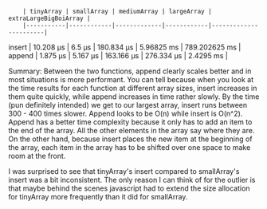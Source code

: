         | tinyArray | smallArray | mediumArray | largeArray | extraLargeBigBoiArray |
        |-----------|------------|-------------|------------|-----------------------|
insert  | 10.208 μs | 6.5 μs     | 180.834 μs  | 5.96825 ms | 789.202625 ms         |
append  | 1.875 μs  | 5.167 μs   | 163.166 μs  | 276.334 μs | 2.4295 ms             |

Summary:
Between the two functions, append clearly scales better and in most situations is more performant. You can tell because when you look at the time results for each function at different array sizes, insert increases in them quite quickly, while append increases in time rather slowly. By the time (pun definitely intended) we get to our largest array, insert runs between 300 - 400 times slower. Append looks to  be O(n) while insert is O(n^2). Append has a better time complexity because it only has to add an item to the end of the array. All the other elements in the array say where they are. On the other hand, because insert places the new item at the beginning of the array, each item in the array has to be shifted over one space to make room at the front.

I was surprised to see that tinyArray's insert compared to smallArray's insert was a bit inconsistent. The only reason I can think of for the outlier is that maybe behind the scenes javascript had to extend the size allocation for tinyArray more frequently than it did for smallArray.
